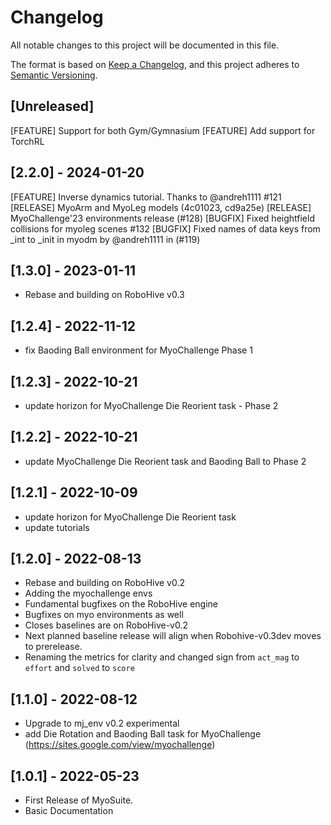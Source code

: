 # Changelog
All notable changes to this project will be documented in this file.

The format is based on [Keep a Changelog](https://keepachangelog.com/en/1.0.0/),
and this project adheres to [Semantic Versioning](https://semver.org/spec/v2.0.0.html).

## [Unreleased]
[FEATURE] Support for both Gym/Gymnasium
[FEATURE] Add support for TorchRL

## [2.2.0] - 2024-01-20
[FEATURE] Inverse dynamics tutorial. Thanks to @andreh1111 #121
[RELEASE] MyoArm and MyoLeg models (4c01023, cd9a25e)
[RELEASE] MyoChallenge'23 environments release (#128)
[BUGFIX] Fixed heightfield collisions for myoleg scenes #132
[BUGFIX] Fixed names of data keys from _int to _init in myodm by @andreh1111 in (#119)

## [1.3.0] - 2023-01-11
- Rebase and building on RoboHive v0.3

## [1.2.4] - 2022-11-12
- fix Baoding Ball environment for MyoChallenge Phase 1

## [1.2.3] - 2022-10-21
- update horizon for MyoChallenge Die Reorient task - Phase 2

## [1.2.2] - 2022-10-21
- update MyoChallenge Die Reorient task and Baoding Ball to Phase 2

## [1.2.1] - 2022-10-09
- update horizon for MyoChallenge Die Reorient task
- update tutorials

## [1.2.0] - 2022-08-13
- Rebase and building on RoboHive v0.2
- Adding the myochallenge envs
- Fundamental bugfixes on the RoboHive engine
- Bugfixes on myo environments as well
- Closes baselines are on RoboHive-v0.2
- Next planned baseline release will align when Robohive-v0.3dev moves to prerelease.
- Renaming the metrics for clarity and changed sign from `act_mag` to `effort` and `solved` to `score`

## [1.1.0] - 2022-08-12
- Upgrade to mj_env v0.2 experimental
- add Die Rotation and Baoding Ball task for MyoChallenge (https://sites.google.com/view/myochallenge)

## [1.0.1] - 2022-05-23
- First Release of MyoSuite.
- Basic Documentation
